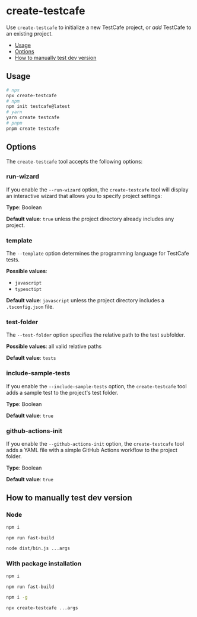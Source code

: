 # create-testcafe

Use `create-testcafe` to initialize a new TestCafe project, or *add* TestCafe to an existing project.

* [Usage](#usage)
* [Options](#options)
* [How to manually test dev version](#how-to-manually-test-dev-version)

## Usage

```sh
# npx
npx create-testcafe
# npm
npm init testcafe@latest
# yarn
yarn create testcafe
# pnpm
pnpm create testcafe
```

## Options

The `create-testcafe` tool accepts the following options:

### run-wizard

If you enable the `--run-wizard` option, the `create-testcafe` tool will display an interactive wizard that allows you to specify project settings:

**Type**: Boolean

**Default value**: `true` unless the project directory already includes any project.

### template

The `--template` option determines the programming language for TestCafe tests.

**Possible values**:
* `javascript`
* `typesctipt`

**Default value**: `javascript` unless the project directory includes a `.tsconfig.json` file.

### test-folder

The `--test-folder` option specifies the relative path to the test subfolder.

**Possible values**: all valid relative paths

**Default value**: `tests`

### include-sample-tests

If you enable the `--include-sample-tests` option, the `create-testcafe` tool adds a sample test to the project's test folder.

**Type**: Boolean

**Default value**: `true`

### github-actions-init

If you enable the `--github-actions-init` option, the `create-testcafe` tool adds a YAML file with a simple GitHub Actions workflow to the project folder.

**Type**: Boolean

**Default value**: `true`

## How to manually test dev version

### Node
```sh
npm i

npm run fast-build

node dist/bin.js ...args
```

### With package installation
```sh
npm i

npm run fast-build

npm i -g

npx create-testcafe ...args
```
